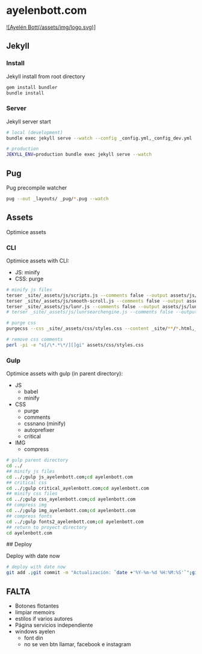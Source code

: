 # ayelenbott.com

[![Ayelén Bott(/assets/img/logo.svg)]](https://ayelenbott.com/)

## Jekyll

### Install

Jekyll install from root directory

```bash
gem install bundler
bundle install
```

### Server

Jekyll server start

```bash
# local (development)
bundle exec jekyll serve --watch --config _config.yml,_config_dev.yml

# production
JEKYLL_ENV=production bundle exec jekyll serve --watch
```

## Pug

Pug precompile watcher

```bash
pug --out _layouts/ _pug/*.pug --watch
```

## Assets

Optimice assets

### CLI

Optimice assets with CLI:

- JS: minify
- CSS: purge

```bash
# minify js files
terser _site/_assets/js/scripts.js --comments false --output assets/js/scripts.js
terser _site/_assets/js/smooth-scroll.js --comments false --output assets/js/smooth-scroll.js
terser _site/_assets/js/lunr.js --comments false --output assets/js/lunr.js
# terser _site/_assets/js/lunrsearchengine.js --comments false --output assets/js/lunrsearchengine.js

# purge css
purgecss --css _site/_assets/css/styles.css --content _site/**/*.html,_site/assets/js/*.js --output assets/css/

# remove css comments
perl -pi -e "s[/\*.*\*/][]gi" assets/css/styles.css
```

### Gulp

Optimice assets with gulp (in parent directory):

- JS
  - babel
  - minify
- CSS
  - purge
  - comments
  - cssnano (minify)
  - autoprefixer
  - critical
- IMG
  - compress

```bash
# gulp parent directory
cd ../
## minify js files
cd ../;gulp js_ayelenbott.com;cd ayelenbott.com
## critical css
cd ../;gulp critical_ayelenbott.com;cd ayelenbott.com
## minify css files
cd ../;gulp css_ayelenbott.com;cd ayelenbott.com
## compress img
cd ../;gulp img_ayelenbott.com;cd ayelenbott.com
## compress fonts
cd ../;gulp fonts2_ayelenbott.com;cd ayelenbott.com
## return to proyect directory
cd ayelenbott.com
```

## Deploy

Deploy with date now

```bash
# deploy with date now
git add .;git commit -m "Actualización: `date +'%Y-%m-%d %H:%M:%S'`";git push
```

## FALTA

- Botones flotantes
- limpiar memoirs
- estilos if varios autores
- Página servicios independiente
- windows ayelen
  - font din
  - no se ven btn llamar, facebook e instagram